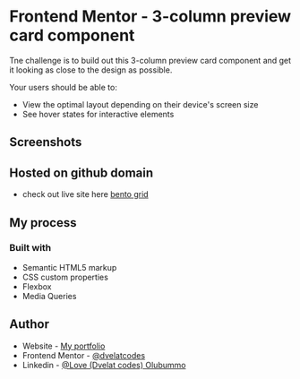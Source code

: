 # Frontend Mentor - 3-column preview card component

Tne challenge is to build out this 3-column preview card component and get it looking as close to the design as possible.

Your users should be able to:

- View the optimal layout depending on their device's screen size
- See hover states for interactive elements

## Screenshots



## Hosted on github domain

- check out live site here [bento grid]()

## My process

### Built with

- Semantic HTML5 markup
- CSS custom properties
- Flexbox
- Media Queries

## Author

- Website - [My portfolio](https://dvelat-portfolio.vercel.app/)
- Frontend Mentor - [@dvelatcodes](https://www.frontendmentor.io/profile/dvelatcodes)
- Linkedin - [@Love (Dvelat codes) Olubummo](https://www.linkedin.com/in/love-olubummo-dvelat/)